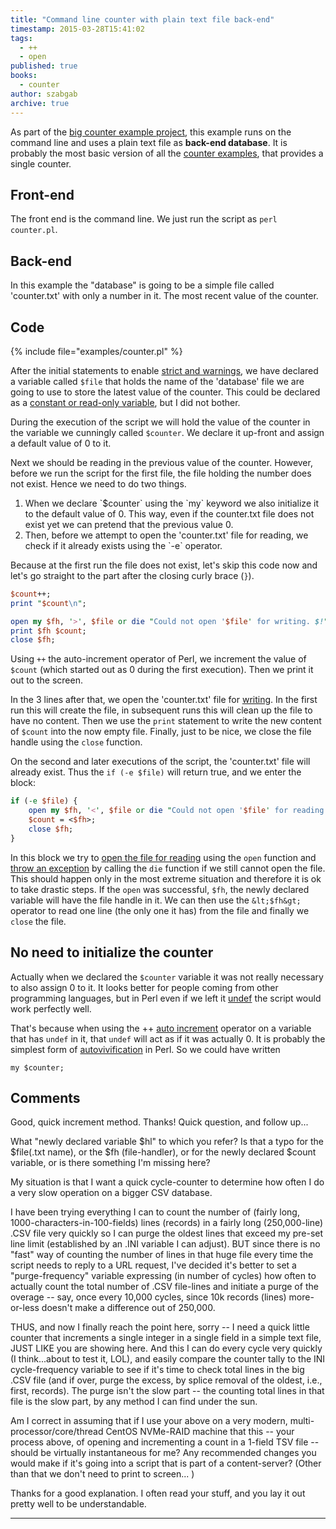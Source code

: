 ```yaml
---
title: "Command line counter with plain text file back-end"
timestamp: 2015-03-28T15:41:02
tags:
  - ++
  - open
published: true
books:
  - counter
author: szabgab
archive: true
---
```



As part of the [big counter example project](https://code-maven.com/counter), this example runs on the command line and uses a plain text file as **back-end database**.
It is probably the most basic version of all the [counter examples](https://code-maven.com/counter), that provides a single counter.


## Front-end

The front end is the command line. We just run the script as `perl counter.pl`.

## Back-end

In this example the "database" is going to be a simple file called 'counter.txt' with only a number in it. The most recent value of the counter.

## Code

{% include file="examples/counter.pl" %}

After the initial statements to enable [strict and warnings](/always-use-strict-and-use-warnings), we have declared a variable called `$file` that holds the name of the 'database' file we are going to use to store the latest value of the counter. This could be declared as a [constant or read-only variable](/constants-and-read-only-variables-in-perl), but I did not bother.

During the execution of the script we will hold the value of the counter in the variable we cunningly called `$counter`. We declare it up-front and assign a default value of 0 to it.

Next we should be reading in the previous value of the counter. However, before we run the script for the first file, the file holding the number does not exist.  Hence we need to do two things.

<ol>
  <li>When we declare `$counter` using the `my` keyword we also initialize it to the default value of 0.
     This way, even if the counter.txt file does not exist yet we can pretend that the previous value 0.</li>
  <li>Then, before we attempt to open the 'counter.txt' file for reading, we check if it already exists using the `-e` operator.</li>
</ol>

Because at the first run the file does not exist, let's skip this code now and let's go straight to the part after the closing curly brace (`}`).

```perl
$count++;
print "$count\n";

open my $fh, '>', $file or die "Could not open '$file' for writing. $!";
print $fh $count;
close $fh;
```

Using `++` the auto-increment operator of Perl, we increment the value of `$count` (which started out as 0 during the first execution). Then we print it out to the screen.

In the 3 lines after that, we open the 'counter.txt' file for [writing](/writing-to-files-with-perl). In the first run this will create the file,
in subsequent runs this will clean up the file to have no content. Then we use the `print` statement to write the new content of `$count` into the now empty file.
Finally, just to be nice, we close the file handle using the `close` function.

On the second and later executions of the script, the 'counter.txt' file will already exist. Thus the `if (-e $file)` will return true, and we enter the block:

```perl
if (-e $file) {
    open my $fh, '<', $file or die "Could not open '$file' for reading. $!";
    $count = <$fh>;
    close $fh;
}

```

In this block we try to [open the file for reading](/open-and-read-from-files) using the `open` function and [throw an exception](/die) by calling the `die` function if we still cannot open the file. This should happen only in the most extreme situation and therefore it is ok to take drastic steps. If the `open` was successful, `$fh`, the newly declared variable will have the file handle in it. We can then use the `&lt;$fh&gt;` operator to read one line (the only one it has) from the file and finally we `close` the file.

## No need to initialize the counter


Actually when we declared the `$counter` variable it was not really necessary to also assign 0 to it. It looks better for people coming from other programming languages, but in Perl even if we left it [undef](/undef-and-defined-in-perl) the script would work perfectly well.

That's because when using the ++ [auto increment](/numerical-operators) operator on a variable that has `undef` in it, that `undef` will act as if it was actually 0. It is probably the simplest form of [autovivification](/autovivification) in Perl. So we could have written

```
my $counter;
```

## Comments

Good, quick increment method. Thanks! Quick question, and follow up...

What "newly declared variable $hl" to which you refer? Is that a typo for the $file(.txt name), or the $fh (file-handler), or for the newly declared $count variable, or is there something I'm missing here?

My situation is that I want a quick cycle-counter to determine how often I do a very slow operation on a bigger CSV database.

I have been trying everything I can to count the number of (fairly long, 1000-characters-in-100-fields) lines (records) in a fairly long (250,000-line) .CSV file very quickly so I can purge the oldest lines that exceed my pre-set line limit (established by an .INI variable I can adjust). BUT since there is no "fast" way of counting the number of lines in that huge file every time the script needs to reply to a URL request, I've decided it's better to set a "purge-frequency" variable expressing (in number of cycles) how often to actually count the total number of .CSV file-lines and initiate a purge of the overage -- say, once every 10,000 cycles, since 10k records (lines) more-or-less doesn't make a difference out of 250,000.

THUS, and now I finally reach the point here, sorry -- I need a quick little counter that increments a single integer in a single field in a simple text file, JUST LIKE you are showing here. And this I can do every cycle very quickly (I think...about to test it, LOL), and easily compare the counter tally to the INI cycle-frequency variable to see if it's time to check total lines in the big .CSV file (and if over, purge the excess, by splice removal of the oldest, i.e., first, records). The purge isn't the slow part -- the counting total lines in that file is the slow part, by any method I can find under the sun.

Am I correct in assuming that if I use your above on a very modern, multi-processor/core/thread CentOS NVMe-RAID machine that this -- your process above, of opening and incrementing a count in a 1-field TSV file -- should be virtually instantaneous for me? Any recommended changes you would make if it's going into a script that is part of a content-server? (Other than that we don't need to print to screen... )

Thanks for a good explanation. I often read your stuff, and you lay it out pretty well to be understandable.

<hr>


